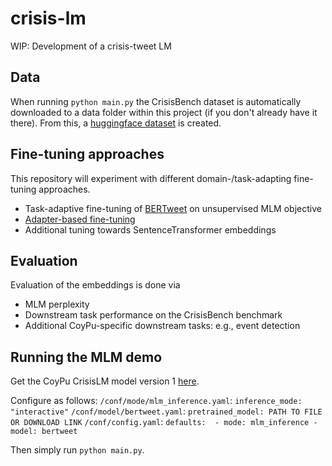 # crisis-lm
WIP: Development of a crisis-tweet LM 

## Data
When running `python main.py` the CrisisBench dataset is automatically downloaded to a data 
folder within this project (if you don't already have it there). From this, a [huggingface 
dataset](https://huggingface.co/docs/datasets/access.html) is created.  


## Fine-tuning approaches
This repository will experiment with different domain-/task-adapting fine-tuning approaches.

* Task-adaptive fine-tuning of [BERTweet](https://github.com/VinAIResearch/BERTweet) on unsupervised MLM objective
* [Adapter-based fine-tuning](https://neurips2021-nlp.github.io/papers/9/CameraReady/NeurIPS2021_UDA_with_adapter.pdf)
* Additional tuning towards SentenceTransformer embeddings

## Evaluation
Evaluation of the embeddings is done via 
* MLM perplexity 
* Downstream task performance on the CrisisBench benchmark
* Additional CoyPu-specific downstream tasks: e.g., event detection

## Running the MLM demo
Get the CoyPu CrisisLM model version 1 [here](https://drive.google.com/file/d/1lzEFkWOOqk2X33oZHFTPa0kQyPX-fhJC/view?usp=sharing).

Configure as follows:
`/conf/mode/mlm_inference.yaml`: `inference_mode: "interactive"`
`/conf/model/bertweet.yaml`: `pretrained_model: PATH TO FILE OR DOWNLOAD LINK`
`/conf/config.yaml`: `defaults: 
                        - mode: mlm_inference
                        - model: bertweet`

Then simply run `python main.py`.
